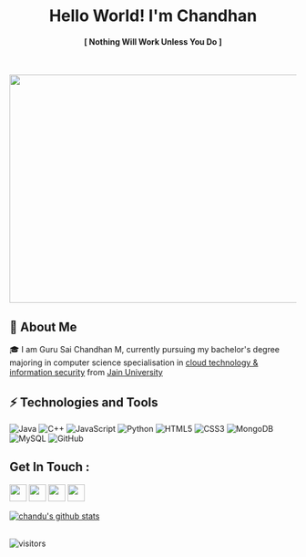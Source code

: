   


<h1 align="center">Hello World! I'm Chandhan </h1> 
<h4 align="center">  [  Nothing Will Work Unless You Do ] </h4>

 <br>
<p align="center"> <img src="https://www.straightnewsonline.com/wp-content/uploads/2020/05/depositphotos_65076917-stock-photo-hacker-and-terrorism-fight.jpg" height="400px" width="8000px"></p>

## 🚀 About Me <br>

🎓 I am Guru Sai Chandhan M, currently pursuing my bachelor's degree majoring in computer science specialisation in [cloud technology & information security](https://set.jainuniversity.ac.in/academics/computer-science-engineering/btech-computer-technology) from [Jain University](https://www.jainuniversity.ac.in/)
<br>
## ⚡ Technologies and Tools <br>

![Java](https://img.shields.io/badge/-java-E34A86?style=flat-square&logo=java)
![C++](https://img.shields.io/badge/-C++-00599C?style=flat-square&logo=c)
![JavaScript](https://img.shields.io/badge/-JavaScript-black?style=flat-square&logo=javascript)
![Python](https://img.shields.io/badge/-Python-black?style=flat-square&logo=Python)
![HTML5](https://img.shields.io/badge/-HTML5-E34F26?style=flat-square&logo=html5&logoColor=white)
![CSS3](https://img.shields.io/badge/-CSS3-1572B6?style=flat-square&logo=css3)
![MongoDB](https://img.shields.io/badge/-MongoDB-black?style=flat-square&logo=mongodb)
![MySQL](https://img.shields.io/badge/-MySQL-black?style=flat-square&logo=mysql)
![GitHub](https://img.shields.io/badge/-GitHub-181717?style=flat-square&logo=github)
<br/>

## Get In Touch :<br>
<a href="https://www.linkedin.com/in/guru-sai-chandhan-m-3a5820205/"> <img src="https://freepngimg.com/thumb/linkedin/4-2-linkedin-png-pic-thumb.png" width="30"></a> <a href="https://github.com/chandu916"><img src="https://encrypted-tbn0.gstatic.com/images?q=tbn:ANd9GcRzzWD7NJzihzWES4l0G00aUOMEqi0kGQC2W9_XoR_p2MLROuavttls3zBEWUrVagE1pXA&usqp=CAU" width="30"></a>  <a href="https://www.facebook.com/chandhan.chandu.5811"><img src="https://marianmissionaries.org/wp-content/uploads/2020/04/facebook-logo-icon-file-facebook-icon-svg-wikimedia-commons-4.png" width="30"></a>  <a href="mailto:cchandhan021@gmail.com" width="30"><img src="https://upload.wikimedia.org/wikipedia/commons/thumb/0/0b/Logo_Gmail_%282015-2020%29.svg/1280px-Logo_Gmail_%282015-2020%29.svg.png" width="30"></a>
<br>

 <a href="https://github.com/chandu916">
  <img align="center" src="https://github-readme-stats.vercel.app/api?username=chandu916&show_icons=true&include_all_commits=true&theme=material-palenight" alt="chandu's github stats" />
</a>
</br>
</br>

![visitors](https://visitor-badge.laobi.icu/badge?page_id=chandu.chandu916)

